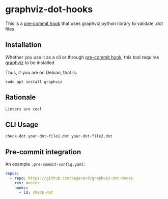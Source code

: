 # graphviz-dot-hooks

This is a [pre-commit hook](https://pre-commit.com/) that uses graphviz python library to validate .dot files

## Installation

Whether you use it as a cli or through [pre-commit hook](https://pre-commit.com/),
this tool requires [graphviz](https://www.graphviz.org/) to be installed

Thus, if you are on Debian, that is:

    sudo apt install graphviz
    
## Rationale

    Linters are cool

## CLI Usage

    check-dot your-dot-file1.dot your-dot-file2.dot


## Pre-commit integration

An example `.pre-commit-config.yaml`:

```yaml
repos:
  - repo: https://github.com/bagerard/graphviz-dot-hooks
    rev: master
    hooks:
      - id: check-dot
```


